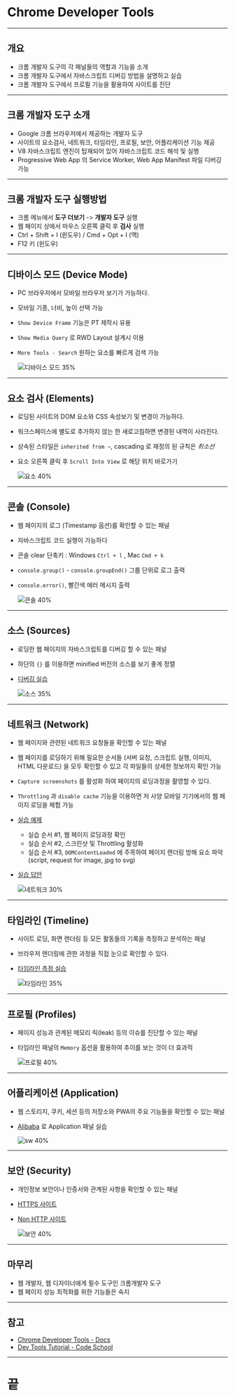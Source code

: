 <!-- $size: 16:9 -->
<!-- page_number: true -->
# Chrome Developer Tools

---
## 개요
- 크롬 개발자 도구의 각 패널들의 역할과 기능을 소개
- 크롬 개발자 도구에서 자바스크립트 디버깅 방법을 설명하고 실습
- 크롬 개발자 도구에서 프로필 기능을 활용하여 사이트를 진단

---
## 크롬 개발자 도구 소개
- Google 크롬 브라우저에서 제공하는 개발자 도구
- 사이트의 요소검사, 네트워크, 타임라인, 프로필, 보안, 어플리케이션 기능 제공
- V8 자바스크립트 엔진이 탑재되어 있어 자바스크립트 코드 해석 및 실행
- Progressive Web App 의 Service Worker, Web App Manifest 파일 디버깅 가능

---
## 크롬 개발자 도구 실행방법
- 크롬 메뉴에서 **도구 더보기** -> **개발자 도구** 실행
- 웹 페이지 상에서 마우스 오른쪽 클릭 후 **검사** 실행
- Ctrl + Shift + I (윈도우) / Cmd + Opt + I (맥)
- F12 키 (윈도우)

---
## 디바이스 모드 (Device Mode)
- PC 브라우저에서 모바일 브라우저 보기가 가능하다.
- 모바일 기종, 너비, 높이 선택 가능
- `Show Device Frame` 기능은 PT 제작시 유용
- `Show Media Query` 로 RWD Layout 설계시 이용
- `More Tools - Search` 원하는 요소를 빠르게 검색 가능

	![디바이스 모드 35%](C:\TIL\TIL\education\company_lecture\device_mode.png)

---
## 요소 검사 (Elements)
- 로딩된 사이트의 DOM 요소와 CSS 속성보기 및 변경이 가능하다.
- 워크스페이스에 별도로 추가하지 않는 한 새로고침하면 변경된 내역이 사라진다.
- 상속된 스타일은 `inherited from ~`, cascading 로 재정의 된 규칙은 *취소선*
- 요소 오른쪽 클릭 후 `Scroll Into View` 로 해당 위치 바로가기

	![요소 40%](C:\TIL\TIL\education\company_lecture\elements-panel.png)

---
## 콘솔 (Console)
- 웹 페이지의 로그 (Timestamp 옵션)를 확인할 수 있는 패널
- 자바스크립트 코드 실행이 가능하다
- 콘솔 clear 단축키 : Windows `Ctrl + l` , Mac `Cmd + k`
- `console.group()` - `console.groupEnd()` 그룹 단위로 로그 출력
- `console.error()`, 빨간색 에러 메시지 출력

	![콘솔 40%](/Users/gihyojoshuajang/Documents/Programming/TIL/education/fast_campus/2nd_week/console-log.png)

---
## 소스 (Sources)
- 로딩한 웹 페이지의 자바스크립트를 디버깅 할 수 있는 패널
- 하단의 `{}` 를 이용하면 minified 버전의 소스를 보기 좋게 정렬
- [디버깅 실습](https://joshua1988.github.io/DevCampWAP-DevTools/js-debug/index.html)

	![소스 35%](C:\TIL\TIL\education\company_lecture\sources.png)

---
## 네트워크 (Network)
- 웹 페이지와 관련된 네트워크 요청들을 확인할 수 있는 패널
- 웹 페이지를 로딩하기 위해 필요한 순서들 (서버 요청, 스크립트 실행, 이미지, HTML 다운로드) 을 모두 확인할 수 있고 각 파일들의 상세한 정보까지 확인 가능
- `Capture screenshots` 를 활성화 하여 페이지의 로딩과정을 촬영할 수 있다.
- `Throttling` 과 `disable cache` 기능을 이용하면 저 사양 모바일 기기에서의 웹 페이지 로딩을 체험 가능
- [실습 예제](https://joshua1988.github.io/DevCampWAP-DevTools/network/index.html)
	- 실습 순서 #1, 웹 페이지 로딩과정 확인
	- 실습 순서 #2, 스크린샷 및 Throttling 활성화
	- 실습 순서 #3, `DOMContentLoaded` 에 주목하여 페이지 렌더링 방해 요소 파악 (script, request for image, jpg to svg)
- [실습 답안](https://joshua1988.github.io/DevCampWAP-DevTools/network/index-complete.html)

	![네트워크 30%](C:\TIL\TIL\education\company_lecture\network.png)

---
## 타임라인 (Timeline)
- 사이트 로딩, 화면 렌더링 등 모든 활동들의 기록을 측정하고 분석하는 패널
- 브라우저 렌더링에 관한 과정을 직접 눈으로 확인할 수 있다.
- [타임라인 측정 실습](https://joshua1988.github.io/DevCampWAP-DevTools/network/index-complete.html)

	![타임라인 35%](C:\TIL\TIL\education\company_lecture\performance.png)

---
## 프로필 (Profiles)
- 페이지 성능과 관계된 메모리 릭(leak) 등의 이슈를 진단할 수 있는 패널
- 타임라인 패널의 `Memory` 옵션을 활용하여 추이를 보는 것이 더 효과적

	![프로필 40%](C:\TIL\TIL\education\company_lecture\memory.png)

---
## 어플리케이션 (Application)
- 웹 스토리지, 쿠키, 세션 등의 저장소와 PWA의 주요 기능들을 확인할 수 있는 패널
- [Alibaba](http://www.alibaba.com/) 로 Application 패널 실습

	![sw 40%](C:\TIL\TIL\education\company_lecture\application.png)

---
## 보안 (Security)
- 개인정보 보안이나 인증서와 관계된 사항을 확인할 수 있는 패널
- [HTTPS 사이트](https://www.google.com)
- [Non HTTP 사이트](http://www.stealmylogin.com/)

	![보안 40%](C:\TIL\TIL\education\company_lecture\security.png)

---
## 마무리
- 웹 개발자, 웹 디자이너에게 필수 도구인 크롬개발자 도구
- 웹 페이지 성능 최적화를 위한 기능들은 숙지

---
## 참고
- [Chrome Developer Tools - Docs](https://developers.google.com/web/tools/chrome-devtools/)
- [Dev Tools Tutorial - Code School](https://www.codeschool.com/courses/discover-devtools)

---
# 끝
